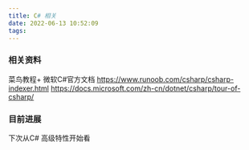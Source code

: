 ```yaml
---
title: C# 相关
date: 2022-06-13 10:52:09
tags:
---
```



### 相关资料
菜鸟教程+ 微软C#官方文档
https://www.runoob.com/csharp/csharp-indexer.html
https://docs.microsoft.com/zh-cn/dotnet/csharp/tour-of-csharp/

### 目前进展
下次从C# 高级特性开始看